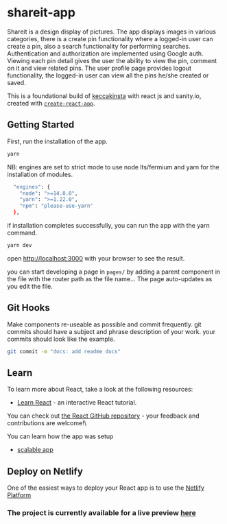 # shareit-app
Shareit is a design display of pictures. The app displays images in various categories, there is a create pin functionality where a logged-in user can create a pin, also a search functionality for performing searches. Authentication and authorization are implemented using Google auth. Viewing each pin detail gives the user the ability to view the pin, comment on it and view related pins. The user profile page provides logout functionality, the logged-in user can view all the pins he/she created or saved.

This is a foundational build of [keccakinsta](https://keccakinsta.netlify.app/) with react js and sanity.io, created with [`create-react-app`](https://github.com/vercel/next.js/tree/canary/packages/create-next-app).

## Getting Started

First, run the installation of the app.

```bash
yarn
```

NB: engines are set to strict mode to use node lts/fermium and yarn for the installation of modules.

```bash
  "engines": {
    "node": ">=14.0.0",
    "yarn": ">=1.22.0",
    "npm": "please-use-yarn"
  },
```

if installation completes successfully, you can run the app with the yarn command.

```bash
yarn dev
```

open [http://localhost:3000](http://localhost:3000) with your browser to see the result.

you can start developing a page in `pages/` by adding a parent component in the file with the router path as the file name... The page auto-updates as you edit the file.

## Git Hooks

Make components re-useable as possible and commit frequently.
git commits should have a subject and phrase description of your work.
your commits should look like the example.

```bash
git commit -m "docs: add readme docs"
```

## Learn

To learn more about React, take a look at the following resources:

- [Learn React](https://react.dev/learn) - an interactive React tutorial.

You can check out [the React GitHub repository](https://github.com/reactjs) - your feedback and contributions are welcome!\\

You can learn how the app was setup

- [scalable app](https://dev.to/alexeagleson/how-to-build-scalable-architecture-for-your-nextjs-project-2pb7)

## Deploy on Netlify

One of the easiest ways to deploy your React app is to use the [Netlify Platform](https://www.netlify.com/)

### The project is currently available for a live preview [here](https://keccakinsta.netlify.app/)
